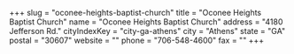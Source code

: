 +++
slug = "oconee-heights-baptist-church"
title = "Oconee Heights Baptist Church"
name = "Oconee Heights Baptist Church"
address = "4180 Jefferson Rd."
cityIndexKey = "city-ga-athens"
city = "Athens"
state = "GA"
postal = "30607"
website = ""
phone = "706-548-4600"
fax = ""
+++
